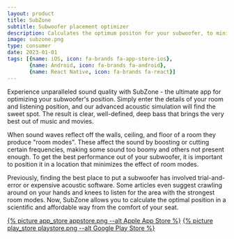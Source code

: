 ```yaml
---
layout: product
title: SubZone
subtitle: Subwoofer placement optimizer
description: Calculates the optimum positon for your subwoofer, to minimise the effect of room modes.
image: subzone.png
type: consumer
date: 2023-01-01
tags: [{name: iOS, icon: fa-brands fa-app-store-ios},
       {name: Android, icon: fa-brands fa-android},
       {name: React Native, icon: fa-brands fa-react}]
---
```

<p>
       Experience unparalleled sound quality with SubZone - the ultimate app for optimizing your subwoofer's position. Simply enter the details of your room and listening position, and our advanced acoustic simulation will find the sweet spot. The result is clear, well-defined, deep bass that brings the very best out of music and movies.
</p>
<p>
       When sound waves reflect off the walls, ceiling, and floor of a room they produce "room modes". These affect the sound by boosting or cutting certain frequencies, making some sound too boomy and others not present enough. To get the best performance out of your subwoofer, it is important to position it in a location that minimizes the effect of room modes.
</p>
<p>
       Previously, finding the best place to put a subwoofer has involved trial-and-error or expensive acoustic software. Some articles even suggest crawling around on your hands and knees to listen for the area with the strongest room modes. Now, SubZone allows you to calculate the optimal position in a scientific and affordable way from the comfort of your seat.
</p>
<p class="has-text-centered">
       <a href="https://apps.apple.com/app/subzone/id6446367701" target="_blank">{% picture app_store appstore.png --alt Apple App Store %}</a>
       <a href="https://play.google.com/store/apps/details?id=com.subplacement" target="_blank">{% picture play_store playstore.png --alt Google Play Store %}</a>
</p>